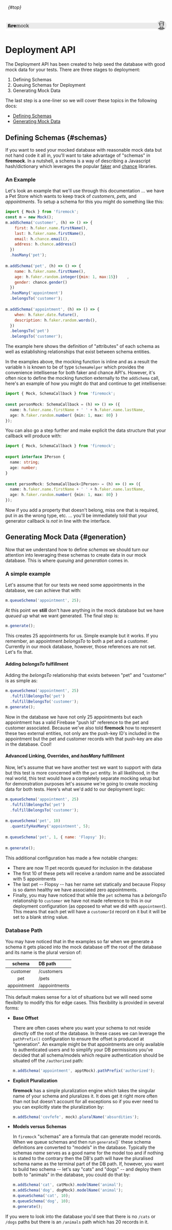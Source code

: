 ###### &nbsp; {#top}
![header](images/firemock-header.jpg)

# Deployment API

The Deployment API has been created to help seed the database with good mock data for your tests. There are three stages to deployment:

1. Defining Schemas
2. Queuing Schemas for Deployment
3. Generating Mock Data

The last step is a one-liner so we will cover these topics in the following docs:

- [Defining Schemas](#schemas)
- [Generating Mock Data](#generation)

## Defining Schemas {#schemas}

If you want to seed your mocked database with reasonable mock data but not hand code it all in, you'll want to take advantage of "schemas" in **firemock**. In a nutshell, a schema is a way of describing a Javascript hash/dictionary which leverages the popular [faker](https://github.com/marak/Faker.js/) and [chance](http://chancejs.com/) libraries.

### An Example

Let's look an example that we'll use through this documentation ... we have a Pet Store which wants to keep track of _customers_, _pets_, and _appointments_. To setup a schema for this you might do something like this:

```js
import { Mock } from 'firemock';
const m = new Mock();
m.addSchema('customer', (h) => () => {
    first: h.faker.name.firstName(),
    last: h.faker.name.firstName(),
    email: h.chance.email(),
    address: h.chance.address()
  })
  .hasMany('pet');

m.addSchema('pet', (h) => () => {
    name: h.faker.name.firstName(),
    age: h.faker.random.integer({min: 1, max:15})    ,
    gender: chance.gender()
  })
  .hasMany('appointment')
  .belongsTo('customer');

m.addSchema('appointment', (h) => () => {
    when: h.faker.date.future(),
    description: h.faker.random.words(),
  })
  .belongsTo('pet')
  .belongsTo('customer');
```

The example here shows the definition of "attributes" of each schema as well as establishing relationships that exist between schema entities. 

In the examples above, the mocking function is inline and as a result the variable `h` is known to be of type `SchemaHelper` which provides the  convenience intellisense for both faker and chance API's. However, it's often nice to define the mocking function externally to the `addSchema` call, here's an example of how you might do that and continue to get intellisense: 

```ts
import { Mock, SchemaCallback } from 'firemock';

const personMock: SchemaCallback = (h) => () => ({
  name: h.faker.name.firstName + ' ' + h.faker.name.lastName,
  age: h.faker.random.number( {min: 1, max: 80} )
});
```

You can also go a step further and make explicit the data structure that your callback will produce with:

```ts
import { Mock, SchemaCallback } from 'firemock';

export interface IPerson {
  name: string;
  age: number;
}

const personMock: SchemaCallback<IPerson> = (h) => () => ({
  name: h.faker.name.firstName + ' ' + h.faker.name.lastName,
  age: h.faker.random.number( {min: 1, max: 80} )
});
```

Now if you add a property that doesn't belong, miss one that is required, put in as the wrong type, etc. ... you'll be immediately told that your generator callback is _not_ in line with the interface.

## Generating Mock Data {#generation}

Now that we understand how to define _schemas_ we should turn our attention into leveraging these schemas to create data in our mock database. This is where _queuing_ and _generation_ comes in.

### A simple example

Let's assume that for our tests we need some appointments in the database, we can achieve that with:

```js
m.queueSchema('appointment', 25);
```

At this point we **still** don't have anything in the mock database but we have _queued up_ what we want generated. The final step is:

```js
m.generate();
```

This creates 25 appointments for us. Simple example but it works. If you remember, an appointment _belongsTo_ to both a pet and a customer. Currently in our mock database, however, those references are not set. Let's fix that.

#### Adding _belongsTo_ fulfillment

Adding the _belongsTo_ relationship that exists between "pet" and "customer" is as simple as:

```js
m.queueSchema('appointment', 25)
  .fulfillBelongsTo('pet')
  .fulfillBelongsTo('customer');
m.generate();
```

Now in the database we have not only 25 appointments but each appointment has a valid Firebase "push Id" reference to the pet and customer associated. Because we've also told **firemock** how to represent these two external entities, not only are the push-key ID's included in the appointment but the pet and customer records with that push-key are also in the database. Cool!

#### Advanced Linking, Overrides, and _hasMany_ fulfillment

Now, let's assume that we have another test we want to support with data but this test is more concerned with the `pet` entity. In all likelihood, in the real world, this test would have a completely separate mocking setup but for demonstration purposes let's assume we're going to create mocking data for both tests. Here's what we'd add to our deployment logic:

````js
m.queueSchema('appointment', 25)
  .fulfillBelongsTo('pet')
  .fulfillBelongsTo('customer');

m.queueSchema('pet', 10)
  .quantifyHasMany('appointment', 5);

m.queueSchema('pet', 1, { name: 'Flopsy' });

m.generate();
````

This additional configuration has made a few notable changes:

- There are now 11 pet records queued for inclusion in the database
- The first 10 of these pets will receive a random name and be associated with 5 appointments
- The last pet -- Flopsy -- has her name set statically and because Flopsy is so damn healthy we have associated zero appointments.
- Finally, you may have noticed that while the `pet` schema has a _belongsTo_ relationship to `customer` we have not made reference to this in our deployment configuration (as opposed to what we did with `appointment`). This means that each pet will have a `customerId` record on it but it will be set to a blank string value.

### Database Path

You may have noticed that in the examples so far when we generate a schema it gets placed into the mock database off the root of the database and its name is the plural version of: 

  |   schema    | DB path       |
  | :---------: | :------------ |
  |  customer   | /customers    |
  |     pet     | /pets         |
  | appointment | /appointments |

This default makes sense for a lot of situations but we will need some flexibilty to modify this for edge cases. This flexibility is provided in several forms:


- **Base Offset**

  There are often cases where you want your schema to not reside directly off the root of the database. In these cases we can leverage the `pathPrefix()` configuration to ensure the offset is produced at "generation". An example might be that appointments are only available to authenticated users and to simplify your DB permissions you've decided that all schema/models which require authentication should be situated off the `/authorized` path:

  ```js
  m.addSchema('appointment', apptMock).pathPrefix('authorized');
  ```

- **Explicit Pluralization**

  **firemock** has a simple pluralization engine which takes the singular name of your schema and pluralizes it. It does get it right more often than not but doesn't account for all exceptions so if you ever need to you can explicitly state the pluralization by:

  ```js 
  m.addSchema('covfefe', mock).pluralName('absurdities');
  ```

- **Models versus Schemas**

  In `firemock` "schemas" are a formula that can generate model records. When we queue schemas and then run `generate`()` these schema definitions are converted to "models" in the database. Typically the schemas _name_ serves as a good name for the model too and if nothing is stated to the contrary then the DB's path will have the pluralised schema name as the terminal part of the DB path. If, however, you want to build two schema -- let's say "cats" and "dogs" -- and deploy them both to "animals" in the database, you could do that by:

  ```js
  m.addSchema('cat', catMock).modelName('animal');
  m.addSchema('dog', dogMock).modelName('animal');
  m.queueSchema('cat', 10);
  m.queueSchema('dog', 10);
  m.generate();
  ```

If you were to look into the database you'd see that there is no `/cats` or `/dogs` paths but there is an `/animals` path which has 20 records in it.
